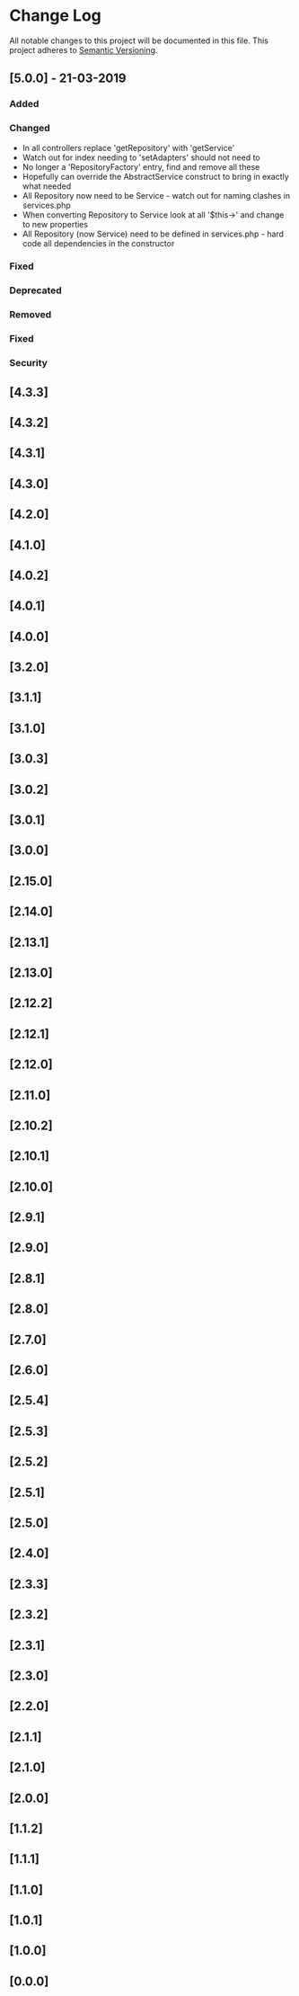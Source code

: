 # Change Log
All notable changes to this project will be documented in this file.
This project adheres to [Semantic Versioning](http://semver.org/).

## [5.0.0] - 21-03-2019
### Added
### Changed
- In all controllers replace 'getRepository' with 'getService'
- Watch out for index needing to 'setAdapters' should not need to
- No longer a 'RepositoryFactory' entry, find and remove all these
- Hopefully can override the AbstractService construct to bring in exactly what needed
- All Repository now need to be Service - watch out for naming clashes in services.php
- When converting Repository to Service look at all '$this->' and change to new properties
- All Repository (now Service) need to be defined in services.php - hard code all dependencies in the constructor

### Fixed
### Deprecated
### Removed
### Fixed
### Security
## [4.3.3]
## [4.3.2]
## [4.3.1]
## [4.3.0]
## [4.2.0]
## [4.1.0]
## [4.0.2]
## [4.0.1]
## [4.0.0]
## [3.2.0]
## [3.1.1]
## [3.1.0]
## [3.0.3]
## [3.0.2]
## [3.0.1]
## [3.0.0]
## [2.15.0]
## [2.14.0]
## [2.13.1]
## [2.13.0]
## [2.12.2]
## [2.12.1]
## [2.12.0]
## [2.11.0]
## [2.10.2]
## [2.10.1]
## [2.10.0]
## [2.9.1]
## [2.9.0]
## [2.8.1]
## [2.8.0]
## [2.7.0]
## [2.6.0]
## [2.5.4]
## [2.5.3]
## [2.5.2]
## [2.5.1]
## [2.5.0]
## [2.4.0]
## [2.3.3]
## [2.3.2]
## [2.3.1]
## [2.3.0]
## [2.2.0]
## [2.1.1]
## [2.1.0]
## [2.0.0]
## [1.1.2]
## [1.1.1]
## [1.1.0]
## [1.0.1]
## [1.0.0]
## [0.0.0]

